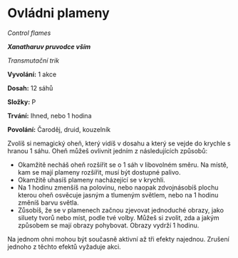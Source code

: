 # Ovládni plameny

*Control flames*

***Xanatharuv pruvodce vším***

*Transmutační trik*

**Vyvolání:** 1 akce

**Dosah:** 12 sáhů

**Složky:** P

**Trvání:** Ihned, nebo 1 hodina

**Povolání:** Čaroděj, druid, kouzelník

Zvolíš si nemagický oheň, který vidíš v dosahu a který se vejde do krychle s hranou 1 sáhu. Oheň můžeš ovlivnit jedním z následujících způsobů:

* Okamžitě necháš oheň rozšířit se o 1 sáh v libovolném směru. Na místě, kam se mají plameny rozšířit, musí být dostupné palivo.
 * Okamžitě uhasíš plameny nacházející se v krychli.
 * Na 1 hodinu zmenšíš na polovinu, nebo naopak zdvojnásobíš plochu kterou oheň osvěcuje jasným a tlumeným světlem, nebo na 1 hodinu změníš barvu světla.
 * Zůsobíš, že se v plamenech začnou zjevovat jednoduché obrazy, jako siluety tvorů nebo míst, podle tvé volby. Můžeš si zvolit, zda a jakým způsobem se mají obrazy pohybovat. Obrazy vydrží 1 hodinu.

Na jednom ohni mohou být současně aktivní až tři efekty najednou. Zrušení jednoho z těchto efektů vyžaduje akci.